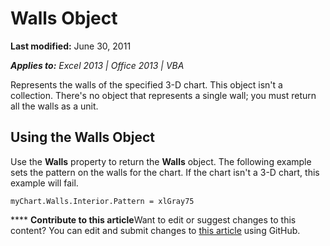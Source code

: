 
# Walls Object

 **Last modified:** June 30, 2011

 _**Applies to:** Excel 2013 | Office 2013 | VBA_

Represents the walls of the specified 3-D chart. This object isn't a collection. There's no object that represents a single wall; you must return all the walls as a unit.


## Using the Walls Object

Use the  **Walls** property to return the **Walls** object. The following example sets the pattern on the walls for the chart. If the chart isn't a 3-D chart, this example will fail.


```
myChart.Walls.Interior.Pattern = xlGray75
```


****   **Contribute to this article**Want to edit or suggest changes to this content? You can edit and submit changes to  [this article](https://github.com/jhershey00/VBA_Excel_Test/OpenXMLCon/articles/97c3a312-abf1-9da7-cbff-8e48737bf499.md) using GitHub.

